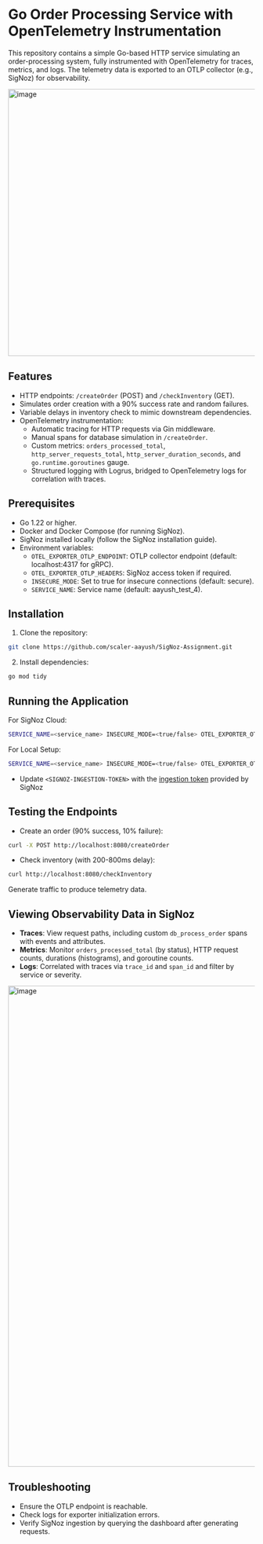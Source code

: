 # Go Order Processing Service with OpenTelemetry Instrumentation

This repository contains a simple Go-based HTTP service simulating an order-processing system, fully instrumented with OpenTelemetry for traces, metrics, and logs. The telemetry data is exported to an OTLP collector (e.g., SigNoz) for observability.

<img width="1811" height="544" alt="image" src="https://github.com/user-attachments/assets/baa67eb4-2459-4c2b-8dd1-ca9d0b29c442" />

## Features

* HTTP endpoints: `/createOrder` (POST) and `/checkInventory` (GET).
* Simulates order creation with a 90% success rate and random failures.
* Variable delays in inventory check to mimic downstream dependencies.
* OpenTelemetry instrumentation:
   * Automatic tracing for HTTP requests via Gin middleware.
   * Manual spans for database simulation in `/createOrder`.
   * Custom metrics: `orders_processed_total`, `http_server_requests_total`, `http_server_duration_seconds`, and `go.runtime.goroutines` gauge.
   * Structured logging with Logrus, bridged to OpenTelemetry logs for correlation with traces.

## Prerequisites

* Go 1.22 or higher.
* Docker and Docker Compose (for running SigNoz).
* SigNoz installed locally (follow the SigNoz installation guide).
* Environment variables:
   * `OTEL_EXPORTER_OTLP_ENDPOINT`: OTLP collector endpoint (default: localhost:4317 for gRPC).
   * `OTEL_EXPORTER_OTLP_HEADERS`: SigNoz access token if required.
   * `INSECURE_MODE`: Set to true for insecure connections (default: secure).
   * `SERVICE_NAME`: Service name (default: aayush_test_4).

## Installation

1. Clone the repository:

```bash
git clone https://github.com/scaler-aayush/SigNoz-Assignment.git
```

2. Install dependencies:

```bash
go mod tidy
```

## Running the Application

For SigNoz Cloud:

```bash
SERVICE_NAME=<service_name> INSECURE_MODE=<true/false> OTEL_EXPORTER_OTLP_HEADERS=signoz-access-token=<SIGNOZ-INGESTION-TOKEN> OTEL_EXPORTER_OTLP_ENDPOINT=ingest.{region}.signoz.cloud:443 go run main.go
```

For Local Setup:
```bash
SERVICE_NAME=<service_name> INSECURE_MODE=<true/false> OTEL_EXPORTER_OTLP_HEADERS=signoz-access-token=<SIGNOZ-INGESTION-TOKEN> OTEL_EXPORTER_OTLP_ENDPOINT=localhost:4317 go run main.go
```

- Update `<SIGNOZ-INGESTION-TOKEN>` with the [ingestion token](https://signoz.io/docs/ingestion/signoz-cloud/keys/) provided by SigNoz

## Testing the Endpoints

* Create an order (90% success, 10% failure):

```bash
curl -X POST http://localhost:8080/createOrder
```

* Check inventory (with 200-800ms delay):

```bash
curl http://localhost:8080/checkInventory
```

Generate traffic to produce telemetry data.

## Viewing Observability Data in SigNoz

* **Traces**: View request paths, including custom `db_process_order` spans with events and attributes.
* **Metrics**: Monitor `orders_processed_total` (by status), HTTP request counts, durations (histograms), and goroutine counts.
* **Logs**: Correlated with traces via `trace_id` and `span_id` and filter by service or severity.
<img width="1813" height="980" alt="image" src="https://github.com/user-attachments/assets/a2b0e801-d346-4fd6-a23c-9f375c603e1e" />


## Troubleshooting

* Ensure the OTLP endpoint is reachable.
* Check logs for exporter initialization errors.
* Verify SigNoz ingestion by querying the dashboard after generating requests.

